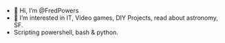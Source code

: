 - 👋 Hi, I’m @FredPowers
- 👀 I’m interested in IT, Video games, DIY Projects, read about astronomy, SF.
- Scripting powershell, bash & python. 

<!---
FredPowers/FredPowers is a ✨ special ✨ repository because its `README.md` (this file) appears on your GitHub profile.
You can click the Preview link to take a look at your changes.
--->
